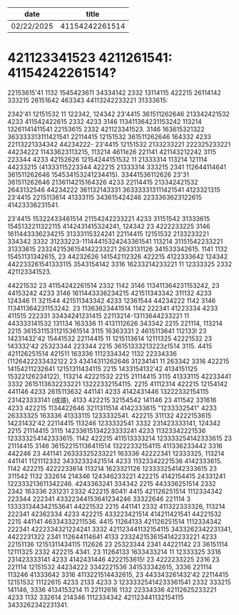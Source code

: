 | date       | title                    |
| ---------- | ------------------------ |
| 02/22/2025 | 41154242261514                  |

# 421123341523 4211261541: 41154242261514?

22153615'41 1132 1545423611 34334142 2332 13114115 422215 26114142 333215 26151642 463343 44113242233221 31333615:

2342'41 12151532 11 122342, 124342 23'4415 361511262646 213342421532 4233 411542422615 2332 4233 3146 113411364231153242 113214 13261141411541 22153615 2332 421123341523. 3146 163615321322 363333313111421541 22114415 12151532 361511262646 164332 4233 22113221334342 44234222- 23'4415 12151532 2133233221 222325233221 44234222 11433623113215, 113214 4611ë26 221141 421143212242 3115 223344 4233 42152626 12154244151532 11 21333314 113214 121114 44233215 (41333115223344 422215 21333314 333215 2341 112644114641 361511262646 154534153241234415). 33441536112626 23'31 361511262646 2136114215164326 4233 22114415 213342421532 2643132546 44234222 361132143331 363333313111421541 4123321315 23'4415 2215113614 41333115 343615424246 2233363623122615 41423336231541.

23'4415 15322433461514 21154242233221 4233 31151542 31333615 1545132211322115 4142431415324241, 124342 23 4222233225 3146 1611443336234215 31333115324241 22114415 12151532 2133233221 334342 3332 31233223-11144415324243361541 113214 31151542233221 31333615 2332421536154142233221 2633131126 341533342615. 1141 1132 15451131342615, 23 44232626 141542112326 422215 4122333642 124342 442233261541333115 3543154142 3316 16233214233221 11 12333325 2332 421123341523. 

44221532 23 41154242261514 2332 1142 3146 113411364231153242, 23 44153242 4233 3146 1611443336234215 421511343342 311132 4233 124346 11 321544 421511343342 4233 12361544 44234222 1142 3146 113411364231153242. 23 11363623441514 1142 222341 41223334 4233 411515 222331 33434241231415 22113214-13113644233221 11 443333141532 131134 163336 11 4131112626 343342 2215 221114, 113214 2215 36153115311215361514 3115 16363331 2 4615113641 112133! 23 14231432'42 15441532 22114415 11 1215113614 12111325 42221532 23 143332'42 25323344 223344 2215 36151333213223z1514 3115. 4415 421126251514 421511 163336 1112334342 1132 22334336 (1126422233432122 23 43414311262646 31234141 11 263342 3316 422215 14154211232641 12151311434115 2215 1433154132'42 4134151125 15322126234122), 113214 42221532 2215 21114415 3115 41333115 42233441 3332 2615113632233221 13222332154115. 2215 41112314 422215 12154142 441146 4233 2615113632 441141 4233 4142431446 13222332154115 231423333141 (成語), 4133 422215 32154542 141146 23 411542 331616 4233 422215 1134422646 3211311514 4142333615 "1233332541" 4233 26333325 163336 41333115 1233332541. 422215 311132 4222153615 14231432'42 22114415 113246 1233332541 3332 231423333141, 124342 2215 21114415 3115 14233615134223333241 4233 11323342221536 123333254142333615. 1142 422215 411513333214 123333254142333615 23 21114415 3146 361522151136411514 13222332154115 411336233442 3316 442246 23 441141 26333325233221 163336 42222341 12333325, 113214 441141 1121112332 34332332421514 4233 11323342221536 4142333615. 1142 422215 4222233614 113214 1623321126 123333254142333615 23 311542 1132 332614 214346 124346233221 422215 4142154415 24331241 122333213611342246. 4243363241 334342 2215 443336251514 2332 2342 163336 231231 2332 422215 8041! 4415 421126251514 1112334342 223344 222341 43322344153641234246 33322646 221114 3 133331344342153641 44221532 2215 441141 2332 411322333326, 113214 222341 42362334 4233 422215 433223421514 414211421541 44221532 2215 441141 46334332211536. 4415 11264133 421126251514 1112334342 222341 4222334321224241 3332 421123441132154115 3433262342231341, 4422231322 2341 112644114641 4133 2332421536154142233221 4233 22151136 12151311434115 112626 23 25323344 2341 44221142 23 36151114 12111325 2332 422215 4341. 23 11264133 1633433214 11 12333325 3316 231423333141 4233 4142431446 4222153615! 23 4222233225 2316 23 221114 12151532 44234222 3342221536 341533342615, 3336 221114 113246 41333642 3316 4113221514432615, 23 443343261432'42 22114415 12151532 11122615 4233 2133 4233 3 12333325414233361541 2332 333215 141146, 3336 4134153214 11 22112616 1132 22334336 42112625233221 4233 1132 332614 214346 1112334342 421123441132154115 3433262342231341.